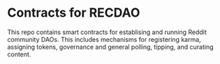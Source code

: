 # Contracts for RECDAO

This repo contains smart contracts for establising and running Reddit community DAOs. This includes mechanisms for registering karma, assigning tokens, governance and general polling, tipping, and curating content.
